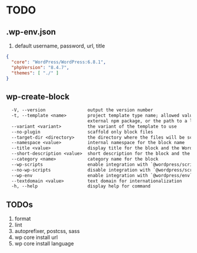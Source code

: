 # TODO

## .wp-env.json

1. default username, password, url, title

```json
{
  "core": "WordPress/WordPress:6.8.1",
  "phpVersion": "8.4.7",
  "themes": [ "./" ]
}
```

## wp-create-block

```txt
  -V, --version                output the version number
  -t, --template <name>        project template type name; allowed values: "standard", "es5", the name of an
                               external npm package, or the path to a local directory (default: "standard")
  --variant <variant>          the variant of the template to use
  --no-plugin                  scaffold only block files
  --target-dir <directory>     the directory where the files will be scaffolded, defaults to the slug
  --namespace <value>          internal namespace for the block name
  --title <value>              display title for the block and the WordPress plugin
  --short-description <value>  short description for the block and the WordPress plugin
  --category <name>            category name for the block
  --wp-scripts                 enable integration with `@wordpress/scripts` package
  --no-wp-scripts              disable integration with `@wordpress/scripts` package
  --wp-env                     enable integration with `@wordpress/env` package
  --textdomain <value>         text domain for internationalization
  -h, --help                   display help for command
```

## TODOs

1. format
2. lint
3. autoprefixer, postcss, sass
4. wp core install url
5. wp core install language
